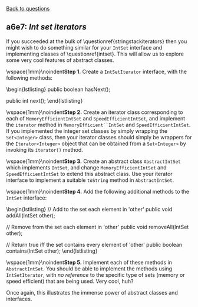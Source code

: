 [Back to questions](../README.md)

## a6e7: *Int set iterators*


If you succeeded at the bulk of \questionref{stringstackiterators}
then you might wish to do something similar for your `IntSet` interface and implementing classes
of \questionref{intset}.  This will allow us to explore some very cool features of abstract classes.

\vspace{1mm}\noindent**Step 1.**
Create a `IntSetIterator` interface, with the following methods:

\begin{lstlisting}
public boolean hasNext();
	
public int next();
\end{lstlisting}

\vspace{1mm}\noindent**Step 2.**
Create an iterator class corresponding to each of `MemoryEfficientIntSet` and `SpeedEfficientIntSet`, and implement
the `iterator` method in `MemoryEfficient``IntSet` and `SpeedEfficientIntSet`.  If you implemented
the integer set classes by simply wrapping the `Set<Integer>` class, then your iterator classes should simply be wrappers for the
`Iterator<Integer>` object that can be obtained from a `Set<Integer>` by invoking its `iterator()` method.

\vspace{1mm}\noindent**Step 3.**
Create an abstract class `AbstractIntSet` which implements `IntSet`, and change `MemoryEfficientIntSet`
and `SpeedEfficientIntSet` to extend this abstract class.  Use your iterator interface to implement a suitable `toString` method in
`AbstractIntSet`.

\vspace{1mm}\noindent**Step 4.**
Add the following additional methods to the `IntSet` interface:

\begin{lstlisting}
// Add to the set each element in 'other'
public void addAll(IntSet other);

// Remove from the set each element in 'other'
public void removeAll(IntSet other);
	
// Return true iff the set contains every element of 'other'
public boolean contains(IntSet other);
\end{lstlisting}

\vspace{1mm}\noindent**Step 5.**
Implement each of these methods in `AbstractIntSet`.  You should be able to implement the
methods using `IntSetIterator`, with *no reference* to the specific type of sets
(memory or speed efficient) that are being used.  Very cool, huh?

Once again, this illustrates the immense power of abstract classes and interfaces.

